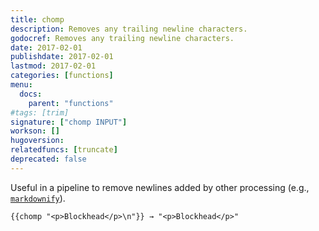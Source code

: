 ```yaml
---
title: chomp
description: Removes any trailing newline characters.
godocref: Removes any trailing newline characters.
date: 2017-02-01
publishdate: 2017-02-01
lastmod: 2017-02-01
categories: [functions]
menu:
  docs:
    parent: "functions"
#tags: [trim]
signature: ["chomp INPUT"]
workson: []
hugoversion:
relatedfuncs: [truncate]
deprecated: false
---
```


Useful in a pipeline to remove newlines added by other processing (e.g., [`markdownify`](/functions/markdownify/)).

```
{{chomp "<p>Blockhead</p>\n"}} → "<p>Blockhead</p>"
```
